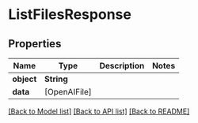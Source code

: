 # ListFilesResponse

## Properties
Name | Type | Description | Notes
------------ | ------------- | ------------- | -------------
**object** | **String** |  | 
**data** | [OpenAIFile] |  | 

[[Back to Model list]](../README.md#documentation-for-models) [[Back to API list]](../README.md#documentation-for-api-endpoints) [[Back to README]](../README.md)


